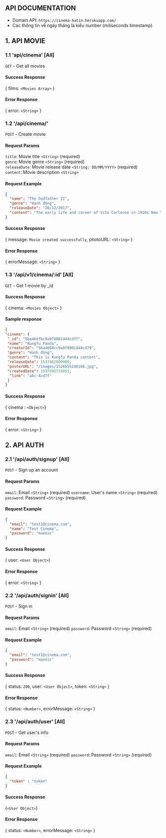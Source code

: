 ## API DOCUMENTATION
- Domain API: `https://cinema-hatin.herokuapp.com/`
- Các thông tin về ngày tháng là kiểu number (miliseconds timestamp)
## 1. API MOVIE
### 1.1 'api/cinema' [All]
`GET` - Get all movies <br>
#### Success Response
{ films: `<Movies Array>` } <br>
#### Error Response
{ error: `<String>` } <br>

### 1.2 '/api/cinema/'
`POST` - Create movie <br>
#### Request Params
`title`: Movie title `<String>` (required)<br>
`genre`: Movie genre `<String>` (required)<br>
`releaseDate`: Movie release date `<String: DD/MM/YYYY>` (required)<br>
`content`: Movie description `<String>`<br>
#### Request Example
```json
{  
  "name": "The Godfather II",
  "genre": "Hành động",
  "releaseDate": "20/12/2017",
  "content": "The early life and career of Vito Corleone in 1920s New York City is portrayed, while his son, Michael, expands and tightens his grip on the family crime syndicate."
}
```
#### Success Response
{ message: `Movie created successfully`, photoURL: `<String>` } <br>
#### Error Response
{ errorMessage: `<String>` } <br>

### 1.3 '/api/v1/cinema/:id' [All]
`GET` - Get 1 movie by _id <br>
#### Success Response
{ cinema: `<Movies Object>` } <br>
#### Sample response
```json
{
"cinema": {
 "_id": "5ba46dfbc9a0f8001444cd7f",
 "name": "Kungfu Panda",
 "creatorId": "5ba4660cc9a0f8001444cd79",
 "genre": "Hành động",
 "content": "This is Kungfu Panda content",
 "releaseDate": 1537462800000,
 "posterURL": "/images/1526555148166.jpg",
 "createdDate": 1537502715851,
  "link": "abc-4cd7f"
 }
}
```
#### Success Response
{ cinema : `<Object>`} <br>
#### Error Response
{ error: `<String>` }
## 2. API AUTH
### 2.1 '/api/auth/signup' [All]
`POST` - Sign up an account <br>
#### Request Params
`email`: Email `<String>` (required)
`username`: User's name `<String>` (required)
`password`: Password `<String>` (required)
#### Request Example
```json
{
  "email": "test1@cinema.com",
  "name": "Test Cinema",
  "password": "maenic"
}
```
#### Success Response
{ user: `<User Object>`} <br>
#### Error Response
{ error: `<String>` } <br>

### 2.2 '/api/auth/signin' [All]
`POST` - Sign in <br>
#### Request Params
`email`: Email `<String>` (required)
`password`: Password `<String>` (required)
#### Request Example
```json
{
  "email": "test1@cinema.com",  
  "password": "maenic"
}
```
#### Success Response
{ status: `200`, user: `<User Object>`, token: `<String>` } <br>
#### Error Response
{ status: `<Number>`, errorMessage: `<String>` } <br>
### 2.3 '/api/auth/user' [All]
`POST` - Get user's info <br>
#### Request Params
`email`: Email `<String>` (required)
`password`: Password `<String>` (required)
#### Request Example
```json
{
  "token" : "token"
}
```
#### Success Response
{`<User Object>`} <br>
#### Error Response
{ status: `<Number>`, errorMessage: `<String>` } <br>
